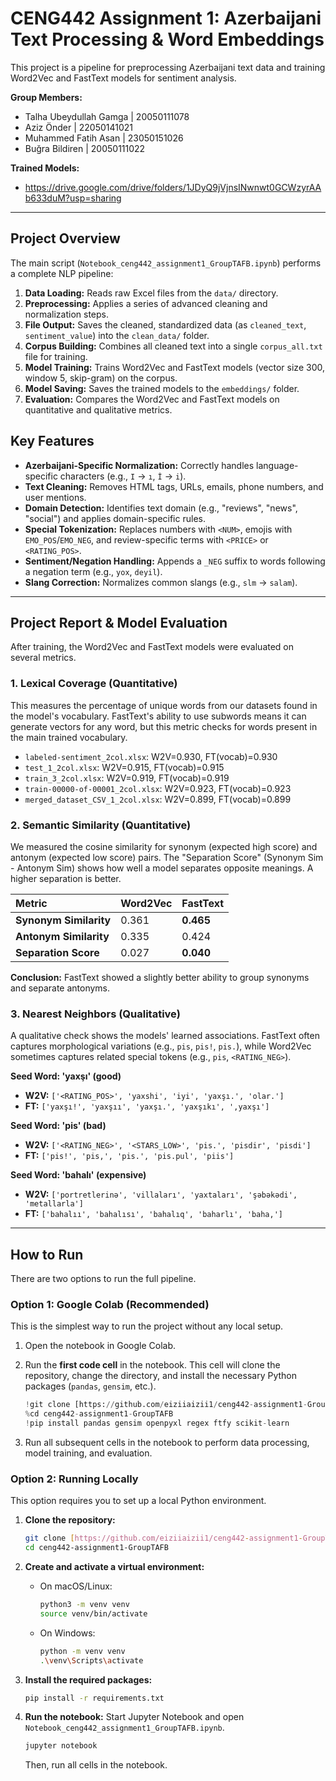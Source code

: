 # CENG442 Assignment 1: Azerbaijani Text Processing & Word Embeddings

This project is a pipeline for preprocessing Azerbaijani text data and training Word2Vec and FastText models for sentiment analysis.

**Group Members:**
* Talha Ubeydullah Gamga | 20050111078
* Aziz Önder | 22050141021
* Muhammed Fatih Asan | 23050151026
* Buğra Bildiren | 20050111022

**Trained Models:**
* https://drive.google.com/drive/folders/1JDyQ9jVjnsINwnwt0GCWzyrAAb633duM?usp=sharing 
---

## Project Overview

The main script (`Notebook_ceng442_assignment1_GroupTAFB.ipynb`) performs a complete NLP pipeline:

1.  **Data Loading:** Reads raw Excel files from the `data/` directory.
2.  **Preprocessing:** Applies a series of advanced cleaning and normalization steps.
3.  **File Output:** Saves the cleaned, standardized data (as `cleaned_text`, `sentiment_value`) into the `clean_data/` folder.
4.  **Corpus Building:** Combines all cleaned text into a single `corpus_all.txt` file for training.
5.  **Model Training:** Trains Word2Vec and FastText models (vector size 300, window 5, skip-gram) on the corpus.
6.  **Model Saving:** Saves the trained models to the `embeddings/` folder.
7.  **Evaluation:** Compares the Word2Vec and FastText models on quantitative and qualitative metrics.

## Key Features

* **Azerbaijani-Specific Normalization:** Correctly handles language-specific characters (e.g., `I` → `ı`, `İ` → `i`).
* **Text Cleaning:** Removes HTML tags, URLs, emails, phone numbers, and user mentions.
* **Domain Detection:** Identifies text domain (e.g., "reviews", "news", "social") and applies domain-specific rules.
* **Special Tokenization:** Replaces numbers with `<NUM>`, emojis with `EMO_POS`/`EMO_NEG`, and review-specific terms with `<PRICE>` or `<RATING_POS>`.
* **Sentiment/Negation Handling:** Appends a `_NEG` suffix to words following a negation term (e.g., `yox`, `deyil`).
* **Slang Correction:** Normalizes common slangs (e.g., `slm` → `salam`).

---

## Project Report & Model Evaluation

After training, the Word2Vec and FastText models were evaluated on several metrics.

### 1. Lexical Coverage (Quantitative)

This measures the percentage of unique words from our datasets found in the model's vocabulary. FastText's ability to use subwords means it can generate vectors for any word, but this metric checks for words present in the main trained vocabulary.

* `labeled-sentiment_2col.xlsx`: W2V=0.930, FT(vocab)=0.930
* `test_1_2col.xlsx`: W2V=0.915, FT(vocab)=0.915
* `train_3_2col.xlsx`: W2V=0.919, FT(vocab)=0.919
* `train-00000-of-00001_2col.xlsx`: W2V=0.923, FT(vocab)=0.923
* `merged_dataset_CSV_1_2col.xlsx`: W2V=0.899, FT(vocab)=0.899

### 2. Semantic Similarity (Quantitative)

We measured the cosine similarity for synonym (expected high score) and antonym (expected low score) pairs. The "Separation Score" (Synonym Sim - Antonym Sim) shows how well a model separates opposite meanings. A higher separation is better.

| Metric | Word2Vec | FastText |
| :--- | :--- | :--- |
| **Synonym Similarity** | 0.361 | **0.465** |
| **Antonym Similarity** | 0.335 | 0.424 |
| **Separation Score** | 0.027 | **0.040** |

**Conclusion:** FastText showed a slightly better ability to group synonyms and separate antonyms.

### 3. Nearest Neighbors (Qualitative)

A qualitative check shows the models' learned associations. FastText often captures morphological variations (e.g., `pis`, `pis!`, `pis.`), while Word2Vec sometimes captures related special tokens (e.g., `pis`, `<RATING_NEG>`).

**Seed Word: 'yaxşı' (good)**
* **W2V:** `['<RATING_POS>', 'yaxshi', 'iyi', 'yaxşı.', 'olar.']`
* **FT:** `['yaxşı!', 'yaxşıı', 'yaxşı.', 'yaxşıkı', ',yaxşı']`

**Seed Word: 'pis' (bad)**
* **W2V:** `['<RATING_NEG>', '<STARS_LOW>', 'pis.', 'pisdir', 'pisdi']`
* **FT:** `['pis!', 'pis,', 'pis.', 'pis.pul', 'piis']`

**Seed Word: 'bahalı' (expensive)**
* **W2V:** `['portretlerinə', 'villaları', 'yaxtaları', 'şəbəkədi', 'metallarla']`
* **FT:** `['bahalıı', 'bahalısı', 'bahalıq', 'baharlı', 'baha,']`

---

## How to Run

There are two options to run the full pipeline.

### Option 1: Google Colab (Recommended)

This is the simplest way to run the project without any local setup.

1.  Open the notebook in Google Colab.
2.  Run the **first code cell** in the notebook. This cell will clone the repository, change the directory, and install the necessary Python packages (`pandas`, `gensim`, etc.).

    ```python
    !git clone [https://github.com/eiziiaizii1/ceng442-assignment1-GroupTAFB.git](https://github.com/eiziiaizii1/ceng442-assignment1-GroupTAFB.git)
    %cd ceng442-assignment1-GroupTAFB
    !pip install pandas gensim openpyxl regex ftfy scikit-learn
    ```
3.  Run all subsequent cells in the notebook to perform data processing, model training, and evaluation.

### Option 2: Running Locally

This option requires you to set up a local Python environment.

1.  **Clone the repository:**
    ```bash
    git clone [https://github.com/eiziiaizii1/ceng442-assignment1-GroupTAFB.git](https://github.com/eiziiaizii1/ceng442-assignment1-GroupTAFB.git)
    cd ceng442-assignment1-GroupTAFB
    ```

2.  **Create and activate a virtual environment:**

    * On macOS/Linux:
        ```bash
        python3 -m venv venv
        source venv/bin/activate
        ```
    * On Windows:
        ```bash
        python -m venv venv
        .\venv\Scripts\activate
        ```

3.  **Install the required packages:**
    ```bash
    pip install -r requirements.txt
    ```

4.  **Run the notebook:**
    Start Jupyter Notebook and open `Notebook_ceng442_assignment1_GroupTAFB.ipynb`.
    ```bash
    jupyter notebook
    ```
    Then, run all cells in the notebook.
